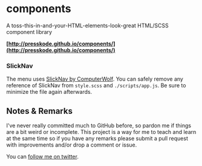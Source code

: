 # components
A toss-this-in-and-your-HTML-elements-look-great HTML/SCSS component library

**[http://presskode.github.io/components/](http://presskode.github.io/components/)**

### SlickNav ###

The menu uses [SlickNav by ComputerWolf](https://github.com/ComputerWolf/SlickNav). You can safely remove any reference of SlickNav from `style.scss` and `./scripts/app.js`. Be sure to minimize the file again afterwards.

## Notes & Remarks ##

I've never really committed much to GitHub before, so pardon me if things are a bit weird or incomplete. This project is a way for me to teach and learn at the same time so if you have any remarks please submit a pull request with improvements and/or drop a comment or issue.

You can [follow me on twitter](https://twitter.com/presskode).